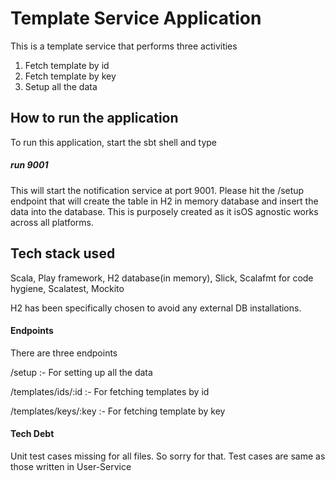 # Template Service Application

This is a template service that performs three activities
1. Fetch template by id
2. Fetch template by key
3. Setup all the data

## How to run the application

To run this application, start the sbt shell and type
##### run 9001

This will start the notification service at port 9001. Please hit the /setup endpoint that will create the table in H2 in memory database and insert the data into the database. This is purposely created as it isOS agnostic works across all platforms.

## Tech stack used
Scala, Play framework, H2 database(in memory), Slick, Scalafmt for code hygiene, Scalatest, Mockito

H2 has been specifically chosen to avoid any external DB installations.

#### Endpoints

There are three endpoints

/setup :- For setting up all the data

/templates/ids/:id :- For fetching templates by id

/templates/keys/:key :- For fetching template by key


#### Tech Debt

Unit test cases missing for all files. So sorry for that. Test cases are same as those written in User-Service
